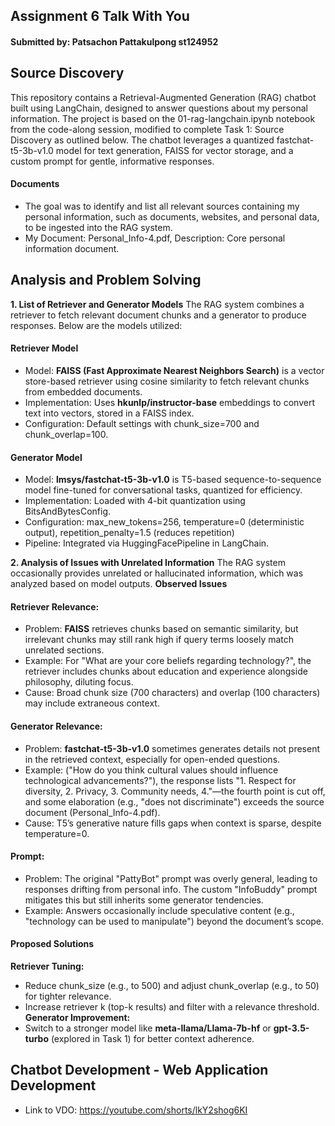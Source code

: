 ## Assignment 6 Talk With You 
#### Submitted by: Patsachon Pattakulpong st124952

## Source Discovery
This repository contains a Retrieval-Augmented Generation (RAG) chatbot built using LangChain, designed to answer questions about my personal information. The project is based on the 01-rag-langchain.ipynb notebook from the code-along session, modified to complete Task 1: Source Discovery as outlined below. The chatbot leverages a quantized fastchat-t5-3b-v1.0 model for text generation, FAISS for vector storage, and a custom prompt for gentle, informative responses.
#### Documents 
- The goal was to identify and list all relevant sources containing my personal information, such as documents, websites, and personal data, to be ingested into the RAG system.
- My Document: Personal_Info-4.pdf, Description: Core personal information document.

## Analysis and Problem Solving
**1. List of Retriever and Generator Models**
The RAG system combines a retriever to fetch relevant document chunks and a generator to produce responses. Below are the models utilized:
#### Retriever Model
- Model: **FAISS (Fast Approximate Nearest Neighbors Search)** is a vector store-based retriever using cosine similarity to fetch relevant chunks from embedded documents.
- Implementation: Uses **hkunlp/instructor-base** embeddings to convert text into vectors, stored in a FAISS index.
- Configuration: Default settings with chunk_size=700 and chunk_overlap=100.
#### Generator Model
- Model: **lmsys/fastchat-t5-3b-v1.0** is T5-based sequence-to-sequence model fine-tuned for conversational tasks, quantized for efficiency.
- Implementation: Loaded with 4-bit quantization using BitsAndBytesConfig.
- Configuration: max_new_tokens=256, temperature=0 (deterministic output), repetition_penalty=1.5 (reduces repetition)
- Pipeline: Integrated via HuggingFacePipeline in LangChain.

**2. Analysis of Issues with Unrelated Information**
The RAG system occasionally provides unrelated or hallucinated information, which was analyzed based on model outputs.
**Observed Issues**
#### Retriever Relevance:
- Problem: **FAISS** retrieves chunks based on semantic similarity, but irrelevant chunks may still rank high if query terms loosely match unrelated sections.
- Example: For "What are your core beliefs regarding technology?", the retriever includes chunks about education and experience alongside philosophy, diluting focus.
- Cause: Broad chunk size (700 characters) and overlap (100 characters) may include extraneous context.
#### Generator Relevance:
- Problem: **fastchat-t5-3b-v1.0** sometimes generates details not present in the retrieved context, especially for open-ended questions.
- Example: ("How do you think cultural values should influence technological advancements?"), the response lists "1. Respect for diversity, 2. Privacy, 3. Community needs, 4."—the fourth point is cut off, and some elaboration (e.g., "does not discriminate") exceeds the source document (Personal_Info-4.pdf).
- Cause: T5’s generative nature fills gaps when context is sparse, despite temperature=0.
#### Prompt: 
- Problem: The original "PattyBot" prompt was overly general, leading to responses drifting from personal info. The custom "InfoBuddy" prompt mitigates this but still inherits some generator tendencies.
- Example: Answers occasionally include speculative content (e.g., "technology can be used to manipulate") beyond the document’s scope.
#### Proposed Solutions
**Retriever Tuning:**
- Reduce chunk_size (e.g., to 500) and adjust chunk_overlap (e.g., to 50) for tighter relevance.
- Increase retriever k (top-k results) and filter with a relevance threshold.
**Generator Improvement:**
- Switch to a stronger model like **meta-llama/Llama-7b-hf** or **gpt-3.5-turbo** (explored in Task 1) for better context adherence.
  
## Chatbot Development - Web Application Development
- Link to VDO: https://youtube.com/shorts/lkY2shog6KI
